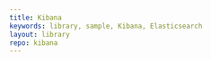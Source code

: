 ```yaml
---
title: Kibana
keywords: library, sample, Kibana, Elasticsearch
layout: library
repo: kibana
---
```

